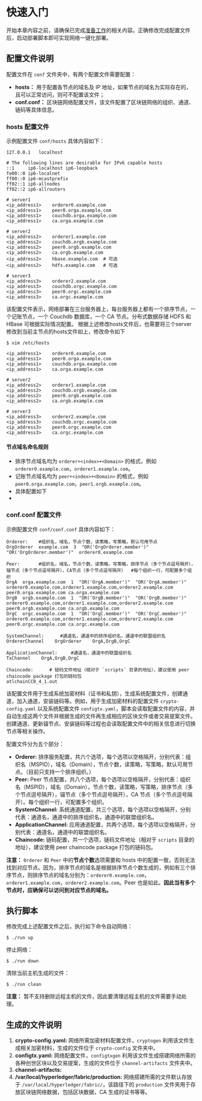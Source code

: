 # 快速入门

开始本章内容之前，请确保已完成[准备工作](./prereqs.md)的相关内容。正确修改完成配置文件后，启动部署脚本即可实现网络一键化部署。

## 配置文件说明

配置文件在 `conf` 文件夹中，有两个配置文件需要配置：

- **hosts：** 用于配置各节点的域名及 IP 地址，如果节点的域名为实际存在的，且可以正常访问，则可不配置该文件；
- **conf.conf：** 区块链网络配置文件，该文件配置了区块链网络的组织、通道、链码等具体信息。

### hosts 配置文件

示例配置文件 `conf/hosts` 具体内容如下：

```
127.0.0.1	localhost

# The following lines are desirable for IPv6 capable hosts
::1     ip6-localhost ip6-loopback
fe00::0 ip6-localnet
ff00::0 ip6-mcastprefix
ff02::1 ip6-allnodes
ff02::2 ip6-allrouters

# server1
<ip_address1>    orderer0.example.com
<ip_address1>    peer0.orga.example.com
<ip_address1>    couchdb.orga.example.com
<ip_address1>    ca.orga.example.com

# server2
<ip_address2>    orderer1.example.com
<ip_address2>    couchdb.orgb.example.com
<ip_address2>    peer0.orgb.example.com
<ip_address2>    ca.orgb.example.com
<ip_address2>    hbase.example.com  # 可选
<ip_address2>    hdfs.example.com   # 可选

# server3
<ip_address3>    orderer2.example.com
<ip_address3>    couchdb.orgc.example.com
<ip_address3>    peer0.orgc.example.com
<ip_address3>    ca.orgc.example.com
```

该配置文件表示，网络部署在三台服务器上，每台服务器上都有一个排序节点，一个记账节点，一个 Couchdb 数据库，一个 CA 节点。分布式数据存储 HDFS 和 HBase 可根据实际情况配置。
根据上述修改hosts文件后，也需要将三个server修改到当前主节点的hosts文件如上，修改命令如下

```shell
$ vim /etc/hosts

<ip_address1>    orderer0.example.com
<ip_address1>    peer0.orga.example.com
<ip_address1>    couchdb.orga.example.com
<ip_address1>    ca.orga.example.com

# server2
<ip_address2>    orderer1.example.com
<ip_address2>    couchdb.orgb.example.com
<ip_address2>    peer0.orgb.example.com
<ip_address2>    ca.orgb.example.com

# server3
<ip_address3>    orderer2.example.com
<ip_address3>    couchdb.orgc.example.com
<ip_address3>    peer0.orgc.example.com
<ip_address3>    ca.orgc.example.com
```


#### 节点域名命名规则

- 排序节点域名均为 `orderer+<index>+<Domain>` 的格式，例如 `orderer0.example.com`，`orderer1.example.com`。
- 记账节点域名均为 `peer+<index>+<Domain>` 的格式，例如 `peer0.orga.example.com`，`peer1.orgb.example.com`。
- 具体配置如下
- 


### conf.conf 配置文件

示例配置文件 `conf/conf.conf` 具体内容如下：

```
Orderer:    #组织名，域名，节点个数，读策略，写策略，默认可用节点
OrgOrderer  example.com  3  "OR('OrgOrderer.member')"  "OR('OrgOrderer.member')"  orderer0.example.com

Peer:       #组织名，域名，节点个数，读策略，写策略，排序节点（多个节点逗号隔开），锚节点（多个节点逗号隔开），CA节点（多个节点逗号隔开）  #每个组织一行，可配置多个组织
OrgA  orga.example.com  1  "OR('OrgA.member')"  "OR('OrgA.member')"  orderer0.example.com,orderer1.example.com,orderer2.example.com  peer0.orga.example.com ca.orga.example.com
OrgB  orgb.example.com  1  "OR('OrgB.member')"  "OR('OrgB.member')"  orderer0.example.com,orderer1.example.com,orderer2.example.com  peer0.orgb.example.com ca.orgb.example.com
OrgC  orgc.example.com  1  "OR('OrgC.member')"  "OR('OrgC.member')"  orderer0.example.com,orderer1.example.com,orderer2.example.com  peer0.orgc.example.com ca.orgc.example.com

SystemChannel:      #通道名，通道中的排序组织名，通道中的联盟组织名
OrdererChannel    OrgOrderer    OrgA,OrgB,OrgC

ApplicationChannel:     #通道名，通道中的联盟组织名
TxChannel    OrgA,OrgB,OrgC

Chaincode:      # 链码文件地址（相对于 `scripts` 目录的地址），建议使用 peer chaincode package 打包的链码包
atlchainCC0_4_1.out
```

该配置文件用于生成系统加密材料（证书和私钥），生成系统配置文件，创建通道，加入通道，安装链码等。例如，用于生成加密材料的配置文件 `crypto-config.yaml` 以及系统配置文件 `configtx.yaml`，脚本会读取配置文件的内容，并自动生成这两个文件并根据生成的文件再生成相应的区块文件或者交易提案文件。创建通道、更新锚节点、安装链码等过程也会读取配置文件中的相关信息进行切换节点等相关操作。

配置文件分为五个部分：

- **Orderer:** 排序服务配置，共六个选项，每个选项以空格隔开，分别代表：组织名（MSPID），域名（Domain），节点个数，读策略，写策略，默认可用节点。（目前只支持一个排序组织。）
- **Peer:** Peer 节点配置，共八个选项，每个选项以空格隔开，分别代表：组织名（MSPID），域名（Domain），节点个数，读策略，写策略，排序节点（多个节点逗号隔开），锚节点（多个节点逗号隔开），CA 节点（多个节点逗号隔开）。每个组织一行，可配置多个组织。
- **SystemChannel:** 系统通道配置，共三个选项，每个选项以空格隔开，分别代表：通道名，通道中的排序组织名，通道中的联盟组织名。
- **ApplicationChannel:** 应用通道配置，共两个选项，每个选项以空格隔开，分别代表：通道名，通道中的联盟组织名。
- **Chaincode:** 链码配置，共一个选项，链码文件地址（相对于 `scripts` 目录的地址），建议使用 peer chaincode package 打包的链码包。

**注意：** `Orderer` 和 `Peer` 中的**节点个数**选项需要和 hosts 中的配置一致，否则无法找到对应节点。因为，排序节点的域名是根据排序节点个数生成的，例如有三个排序节点，则排序节点的域名分别为：`orderer0.example.com`，`orderer1.example.com`，`orderer2.example.com`。Peer 也是如此。**因此当有多个节点时，应确保可以访问到对应节点的域名。**

## 执行脚本

修改完成上述配置文件之后，执行如下命令自动网络：

```shell
$ ./run up
```

停止网络：

```shell
$ ./run down
```

清除当前主机生成的文件：

```shell
$ ./run clean
```

**注意：** 暂不支持删除远程主机的文件，因此要清理远程主机的文件需要手动处理。

## 生成的文件说明

1. **crypto-config.yaml:** 网络所需加密材料配置文件，`cryptogen` 利用该文件生成相关加密材料，生成的文件位于 `crypto-config` 文件夹中。
2. **configtx.yaml:** 网络配置文件，`configtxgen` 利用该文件生成搭建网络所需的各种创世区块以及交易提案，生成的文件位于 `channel-artifacts` 文件夹中。
3. **channel-artifacts:** 
4. **/var/local/hyperledger/fabric/production:** 网络搭建所需的文件默认存放于 `/var/local/hyperledger/fabric/`，该路径下的 `production` 文件夹用于存放区块链网络数据，包括区块数据，CA 生成的证书等等。
